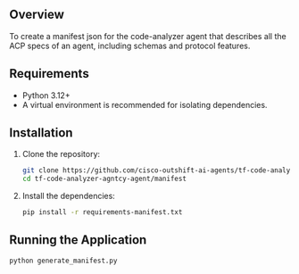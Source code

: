 ## Overview
To create a manifest json for the code-analyzer agent that describes all the ACP specs of an agent, including schemas and protocol features.

## Requirements
- Python 3.12+
- A virtual environment is recommended for isolating dependencies.

## Installation
1. Clone the repository:

   ```bash
   git clone https://github.com/cisco-outshift-ai-agents/tf-code-analyzer-agntcy-agent
   cd tf-code-analyzer-agntcy-agent/manifest
   ```

2. Install the dependencies:

   ```bash
   pip install -r requirements-manifest.txt
   ```

## Running the Application

```bash
python generate_manifest.py
```
